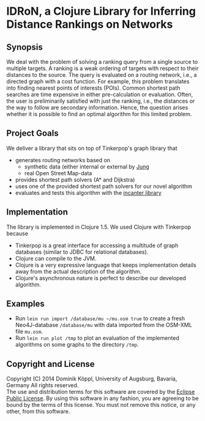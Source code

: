 # IDRoN, a Clojure Library for Inferring Distance Rankings on Networks


## Synopsis
We deal with the problem of solving a ranking query from a single source to multiple targets.
A ranking is a weak ordering of targets with respect to their distances to the source.
The query is evaluated on a routing network, i.e., a directed graph with a cost function.
For example, this problem translates into finding nearest points of interests (POIs).
Common shortest path searches are time expensive in either pre-calculation or evaluation.
Often, the user is preliminarily satisfied with just the ranking, 
i.e., the distances or the way to follow are secondary information.
Hence, the question arises whether it is possible to find an optimal algorithm for this limited problem.


## Project Goals
We deliver a library that sits on top of Tinkerpop's graph library that
 * generates routing networks based on
   * synthetic data (either internal or external by [Jung](http://jung.sourceforge.net/)
   * real Open Street Map-data
 * provides shortest path solvers (A\* and Dijkstra)
 * uses one of the provided shortest path solvers for our novel algorithm
 * evaluates and tests this algorithm with the [incanter library](http://incanter.org/)


## Implementation
The library is implemented in Clojure 1.5.
We used Clojure with Tinkerpop because
 * Tinkerpop is a great interface for accessing a multitude of graph databases (similar to JDBC for relational databases).
 * Clojure can compile to the JVM.
 * Clojure is a very expressive language that keeps implementation details away from the actual description of the algorithm.
 * Clojure's asynchronous nature is perfect to describe our developed algorithm.


## Examples
 * Run `lein run import /database/mu ~/mu.osm true` to create a fresh Neo4J-database `/database/mu` with data imported from the OSM-XML file `mu.osm`.
 * Run `lein run plot /tmp` to plot an evaluation of the implemented algorithms on some graphs to the directory `/tmp`.


## Copyright and License

Copyright (C) 2014 Dominik Köppl, University of Augsburg, Bavaria, Germany
All rights reserved.  
The use and distribution terms for this software are covered by the [Eclipse Public License](http://www.eclipse.org/legal/epl-v10.html).
By using this software in any fashion, you are agreeing to be bound by the terms of this license.
You must not remove this notice, or any other, from this software.
